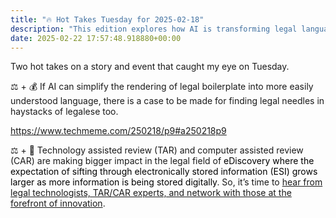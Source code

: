```yaml
---
title: "🔥 Hot Takes Tuesday for 2025-02-18"
description: "This edition explores how AI is transforming legal language and enhancing eDiscovery processes."
date: 2025-02-22 17:57:48.918880+00:00
---
```


<!-- buttondown-editor-mode: fancy --><p>Two hot takes on a story and event that caught my eye on Tuesday.</p><p>⚖️ + 💰 If AI can simplify the rendering of legal boilerplate into more easily understood language, there is a case to be made for finding legal needles in haystacks of legalese too.</p><p><a target="_blank" rel="noopener noreferrer nofollow" href="https://www.techmeme.com/250218/p9#a250218p9">https://www.techmeme.com/250218/p9#a250218p9</a></p><p>⚖️ + 🧠 Technology assisted review (TAR) and computer assisted review (CAR) are making bigger impact in the legal field of <span style="color: rgb(0, 0, 0)">eDiscovery where the expectation of sifting through electronically stored information (ESI) grows larger as more information is being stored digitally</span>. So, it’s time to <a target="_blank" rel="noopener noreferrer nofollow" href="https://www.event.law.com/legalweek">hear from legal technologists, TAR/CAR experts, and network with those at the forefront of innovation</a>.</p>